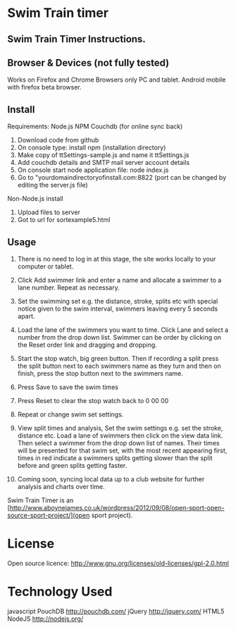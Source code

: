 Swim Train timer
==========

Swim Train Timer  Instructions.
----------------------------------------------

Browser & Devices  (not fully tested)
----------------------------

Works on Firefox and Chrome Browsers only PC and tablet.   Android mobile with firefox beta browser.


Install
---------

Requirements:  Node.js  NPM  Couchdb (for online sync back)

1.  Download code from github
2.  On console type:   install npm   (installation directory)
3.  Make copy of ttSettings-sample.js  and name it  ttSettings.js
4.  Add couchdb details and SMTP mail server account details
5.  On console start node application file:    node index.js
6.  Go to "yourdomaindirectoryofinstall.com:8822    (port can be changed by editing the server.js file)

Non-Node.js install

1. Upload files to server
2. Got to url for sortexample5.html 


Usage
---------


1.  There is no need to log in at this stage, the site works locally to your computer or tablet.

2. Click  Add swimmer  link and enter a name and allocate a swimmer to a lane number.  Repeat as necessary.

3.  Set the swimming set e.g. the distance, stroke, splits etc with special notice given to the swim interval, swimmers leaving every 5 seconds apart.

4.  Load the lane of the swimmers you want to time.  Click Lane and select a number from the drop down list.  Swimmer can be order by clicking on the Reset order link and dragging and dropping.

5.  Start the stop watch, big green button.  Then if recording a  split press the split button next to each swimmers name as they turn and then on finish, press the stop button next to the swimmers name.

6.  Press Save to save the swim times

7.  Press Reset to  clear the stop watch back to 0 00 00

8.  Repeat or change swim set settings.

9.  View split times and analysis, Set the swim settings e.g. set the stroke, distance etc.   Load a lane of swimmers then click on the view data link.  Then select a swimmer from the drop down list of names.  Their times will be presented for that swim set, with the most recent appearing first,  times in red indicate a swimmers splits getting slower than the split before and green splits getting faster.

10.  Coming soon, syncing local data up to a club website for further analysis and charts over time.

Swim Train Timer is an [http://www.aboynejames.co.uk/wordpress/2012/09/08/open-sport-open-source-sport-project/](open sport project).

License
===========

Open source licence: <http://www.gnu.org/licenses/old-licenses/gpl-2.0.html>


Technology Used
===========
javascript
PouchDB <http://pouchdb.com/>
jQuery <http://jquery.com/>
HTML5
NodeJS <http://nodejs.org/>